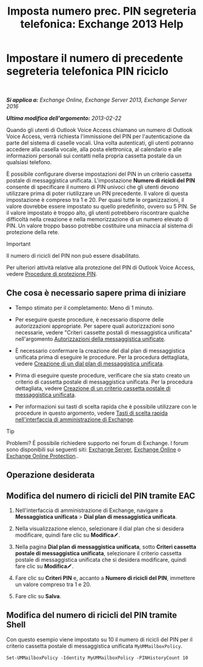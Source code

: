 ﻿---
title: 'Imposta numero prec. PIN segreteria telefonica: Exchange 2013 Help'
TOCTitle: Impostare il numero di precedente segreteria telefonica PIN riciclo
ms:assetid: b094e68e-c493-4576-a6b1-4c780e635405
ms:mtpsurl: https://technet.microsoft.com/it-it/library/Bb124254(v=EXCHG.150)
ms:contentKeyID: 50555664
ms.date: 05/22/2018
mtps_version: v=EXCHG.150
ms.translationtype: MT
---

# Impostare il numero di precedente segreteria telefonica PIN riciclo

 

_**Si applica a:** Exchange Online, Exchange Server 2013, Exchange Server 2016_

_**Ultima modifica dell'argomento:** 2013-02-22_

Quando gli utenti di Outlook Voice Access chiamano un numero di Outlook Voice Access, verrà richiesta l'immissione del PIN per l'autenticazione da parte del sistema di caselle vocali. Una volta autenticati, gli utenti potranno accedere alla casella vocale, alla posta elettronica, al calendario e alle informazioni personali sui contatti nella propria cassetta postale da un qualsiasi telefono.

È possibile configurare diverse impostazioni del PIN in un criterio cassetta postale di messaggistica unificata. L'impostazione **Numero di ricicli del PIN** consente di specificare il numero di PIN univoci che gli utenti devono utilizzare prima di poter riutilizzare un PIN precedente. Il valore di questa impostazione è compreso tra 1 e 20. Per quasi tutte le organizzazioni, il valore dovrebbe essere impostato su quello predefinito, ovvero su 5 PIN. Se il valore impostato è troppo alto, gli utenti potrebbero riscontrare qualche difficoltà nella creazione e nella memorizzazione di un numero elevato di PIN. Un valore troppo basso potrebbe costituire una minaccia al sistema di protezione della rete.


> [!IMPORTANT]
> Il numero di ricicli del PIN non può essere disabilitato.



Per ulteriori attività relative alla protezione del PIN di Outlook Voice Access, vedere [Procedure di protezione PIN](pin-security-procedures-exchange-2013-help.md).

## Che cosa è necessario sapere prima di iniziare

  - Tempo stimato per il completamento: Meno di 1 minuto.

  - Per eseguire queste procedure, è necessario disporre delle autorizzazioni appropriate. Per sapere quali autorizzazioni sono necessarie, vedere "Criteri cassette postali di messaggistica unificata" nell'argomento [Autorizzazioni della messaggistica unificate](unified-messaging-permissions-exchange-2013-help.md).

  - È necessario confermare la creazione del dial plan di messaggistica unificata prima di eseguire le procedure. Per la procedura dettagliata, vedere [Creazione di un dial plan di messaggistica unificata](create-a-um-dial-plan-exchange-2013-help.md).

  - Prima di eseguire queste procedure, verificare che sia stato creato un criterio di cassetta postale di messaggistica unificata. Per la procedura dettagliata, vedere [Creazione di un criterio cassetta postale di messaggistica unificata](create-a-um-mailbox-policy-exchange-2013-help.md).

  - Per informazioni sui tasti di scelta rapida che è possibile utilizzare con le procedure in questo argomento, vedere [Tasti di scelta rapida nell'interfaccia di amministrazione di Exchange](keyboard-shortcuts-in-the-exchange-admin-center-exchange-online-protection-help.md).


> [!TIP]
> Problemi? È possibile richiedere supporto nei forum di Exchange. I forum sono disponibili sui seguenti siti: <A href="https://go.microsoft.com/fwlink/p/?linkid=60612">Exchange Server</A>, <A href="https://go.microsoft.com/fwlink/p/?linkid=267542">Exchange Online</A> o <A href="https://go.microsoft.com/fwlink/p/?linkid=285351">Exchange Online Protection</A>..



## Operazione desiderata

## Modifica del numero di ricicli del PIN tramite EAC

1.  Nell'interfaccia di amministrazione di Exchange, navigare a **Messaggistica unificata** \> **Dial plan di messaggistica unificata**.

2.  Nella visualizzazione elenco, selezionare il dial plan che si desidera modificare, quindi fare clic su **Modifica**![Icona Modifica](images/JJ218640.6f53ccb2-1f13-4c02-bea0-30690e6ea71d(EXCHG.150).gif "Icona Modifica").

3.  Nella pagina **Dial plan di messaggistica unificata**, sotto **Criteri cassetta postale di messaggistica unificata**, selezionare il criterio cassetta postale di messaggistica unificata che si desidera modificare, quindi fare clic su **Modifica**![Icona Modifica](images/JJ218640.6f53ccb2-1f13-4c02-bea0-30690e6ea71d(EXCHG.150).gif "Icona Modifica").

4.  Fare clic su **Criteri PIN** e, accanto a **Numero di ricicli del PIN**, immettere un valore compreso tra 1 e 20.

5.  Fare clic su **Salva**.

## Modifica del numero di ricicli del PIN tramite Shell

Con questo esempio viene impostato su 10 il numero di ricicli del PIN per il criterio cassetta postale di messaggistica unificata `MyUMMailboxPolicy`.

    Set-UMMailboxPolicy -Identity MyUMMailboxPolicy -PINHistoryCount 10


